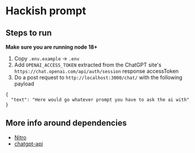 # Hackish prompt

## Steps to run

**Make sure you are running node 18+** 

1. Copy `.env.example` -> `.env`
2. Add `OPENAI_ACCESS_TOKEN` extracted from the ChatGPT site's `https://chat.openai.com/api/auth/session` response accessToken
3. Do a post request to  `http://localhost:3000/chat/` with the following payload
```
{
  "text": "Here would go whatever prompt you have to ask the ai with"
}
```

## More info around dependencies 

- [Nitro](https://nitro.unjs.io/)
- [chatgpt-api](https://github.com/transitive-bullshit/chatgpt-api)
